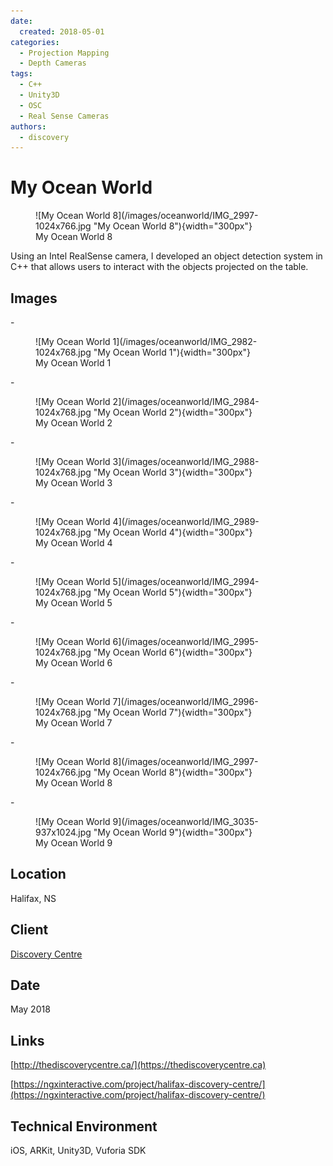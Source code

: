 ```yaml
---
date:
  created: 2018-05-01
categories:
  - Projection Mapping
  - Depth Cameras
tags:
  - C++
  - Unity3D
  - OSC
  - Real Sense Cameras
authors:
  - discovery
---
```


# My Ocean World
<figure markdown> ![My Ocean World 8](/images/oceanworld/IMG_2997-1024x766.jpg "My Ocean World 8"){width="300px"} <figcaption>My Ocean World 8</figcaption></figure>

Using an Intel RealSense camera, I developed an object detection system in C++ that allows users to interact with the objects projected on the table.

<!-- more -->

## Images

<div class="grid cards" markdown>
- <figure markdown> ![My Ocean World 1](/images/oceanworld/IMG_2982-1024x768.jpg "My Ocean World 1"){width="300px"} <figcaption>My Ocean World 1</figcaption></figure>
- <figure markdown> ![My Ocean World 2](/images/oceanworld/IMG_2984-1024x768.jpg "My Ocean World 2"){width="300px"} <figcaption>My Ocean World 2</figcaption></figure>
- <figure markdown> ![My Ocean World 3](/images/oceanworld/IMG_2988-1024x768.jpg "My Ocean World 3"){width="300px"} <figcaption>My Ocean World 3</figcaption></figure>
- <figure markdown> ![My Ocean World 4](/images/oceanworld/IMG_2989-1024x768.jpg "My Ocean World 4"){width="300px"} <figcaption>My Ocean World 4</figcaption></figure>
- <figure markdown> ![My Ocean World 5](/images/oceanworld/IMG_2994-1024x768.jpg "My Ocean World 5"){width="300px"} <figcaption>My Ocean World 5</figcaption></figure>
- <figure markdown> ![My Ocean World 6](/images/oceanworld/IMG_2995-1024x768.jpg "My Ocean World 6"){width="300px"} <figcaption>My Ocean World 6</figcaption></figure>
- <figure markdown> ![My Ocean World 7](/images/oceanworld/IMG_2996-1024x768.jpg "My Ocean World 7"){width="300px"} <figcaption>My Ocean World 7</figcaption></figure>
- <figure markdown> ![My Ocean World 8](/images/oceanworld/IMG_2997-1024x766.jpg "My Ocean World 8"){width="300px"} <figcaption>My Ocean World 8</figcaption></figure>
- <figure markdown> ![My Ocean World 9](/images/oceanworld/IMG_3035-937x1024.jpg "My Ocean World 9"){width="300px"} <figcaption>My Ocean World 9</figcaption></figure>
</div>

## Location
Halifax, NS

## Client
[Discovery Centre](https://thediscoverycentre.ca)

## Date
May 2018

## Links
[http://thediscoverycentre.ca/](https://thediscoverycentre.ca)

[https://ngxinteractive.com/project/halifax-discovery-centre/](https://ngxinteractive.com/project/halifax-discovery-centre/)

## Technical Environment
iOS, ARKit, Unity3D, Vuforia SDK
